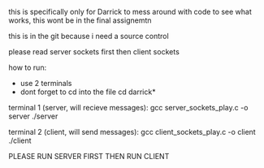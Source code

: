 this is specifically only for Darrick to mess around with code to see what works, this wont be in the final assignemtn

this is in the git because i need a source control

please read server sockets first then client sockets

how to run:
- use 2 terminals
- dont forget to cd into the file cd darrick*

terminal 1 (server, will recieve messages):
gcc server_sockets_play.c -o server
./server

terminal 2 (client, will send messages):
gcc client_sockets_play.c -o client
./client

PLEASE RUN SERVER FIRST THEN RUN CLIENT